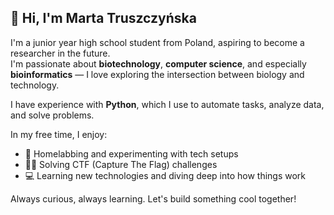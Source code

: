 ## 👋 Hi, I'm Marta Truszczyńska

I'm a junior year high school student from Poland, aspiring to become a researcher in the future.  
I'm passionate about **biotechnology**, **computer science**, and especially **bioinformatics** — I love exploring the intersection between biology and technology.

I have experience with **Python**, which I use to automate tasks, analyze data, and solve problems.

In my free time, I enjoy:
- 🧪 Homelabbing and experimenting with tech setups
- 🕵️‍♀️ Solving CTF (Capture The Flag) challenges
- 💻 Learning new technologies and diving deep into how things work

Always curious, always learning. Let's build something cool together!
